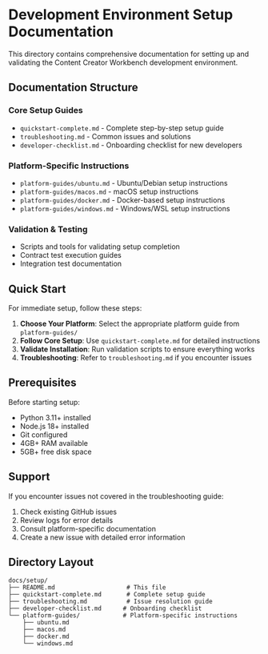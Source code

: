# Development Environment Setup Documentation

This directory contains comprehensive documentation for setting up and validating the Content Creator Workbench development environment.

## Documentation Structure

### Core Setup Guides
- `quickstart-complete.md` - Complete step-by-step setup guide
- `troubleshooting.md` - Common issues and solutions
- `developer-checklist.md` - Onboarding checklist for new developers

### Platform-Specific Instructions
- `platform-guides/ubuntu.md` - Ubuntu/Debian setup instructions
- `platform-guides/macos.md` - macOS setup instructions
- `platform-guides/docker.md` - Docker-based setup instructions
- `platform-guides/windows.md` - Windows/WSL setup instructions

### Validation & Testing
- Scripts and tools for validating setup completion
- Contract test execution guides
- Integration test documentation

## Quick Start

For immediate setup, follow these steps:

1. **Choose Your Platform**: Select the appropriate platform guide from `platform-guides/`
2. **Follow Core Setup**: Use `quickstart-complete.md` for detailed instructions
3. **Validate Installation**: Run validation scripts to ensure everything works
4. **Troubleshooting**: Refer to `troubleshooting.md` if you encounter issues

## Prerequisites

Before starting setup:
- Python 3.11+ installed
- Node.js 18+ installed
- Git configured
- 4GB+ RAM available
- 5GB+ free disk space

## Support

If you encounter issues not covered in the troubleshooting guide:
1. Check existing GitHub issues
2. Review logs for error details
3. Consult platform-specific documentation
4. Create a new issue with detailed error information

## Directory Layout

```
docs/setup/
├── README.md                    # This file
├── quickstart-complete.md       # Complete setup guide
├── troubleshooting.md           # Issue resolution guide
├── developer-checklist.md      # Onboarding checklist
└── platform-guides/            # Platform-specific instructions
    ├── ubuntu.md
    ├── macos.md
    ├── docker.md
    └── windows.md
```